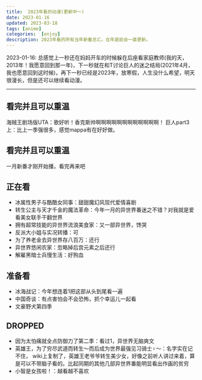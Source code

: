 ```yaml
---
title:  2023年看的动漫(更新中～)
date: 2023-01-16
updated: 2023-03-18
tags: [anime]
categories:  [enjoy]
description: 2023年看的所有当年新番总汇。在年底前会一直更新。
---
```


2023-01-16: 总感觉上一秒还在妈妈开车的时候躲在后座看家庭教师(我的天，2013年！我愿意回到那一年)，下一秒就在和T讨论巨人的迷之结局(2021年4月，我也愿意回到这时候)，再下一秒已经是2023年，放寒假，人生没什么希望，明天很漫长，但是还可以继续看动漫。

<hr>


## 看完并且可以重温

海贼王剧场版UTA：歌好听！香克斯帅啊啊啊啊啊啊啊啊啊啊啊啊！
巨人part3上：比上一季强很多，感觉mappa有在好好做。

## 看完并且可以重温

一月新番才刚开始播，看完再来吧

## 正在看

- 冰属性男子与酷酷女同事：甜甜魔幻风现代爱情喜剧
- 转生公主与天才千金的魔法革命：今年一月的异世界番迷之不错？对我就是爱看美女联手干翻世界
- 拥有超常技能的异世界流浪美食家：又一部异世界，馋哭
- 反派大小姐与实况转播：可
- 为了养老金去异世界存八百万：还行
- 异世界悠闲农家：忽略掉后宫元素之后还行
- 解雇黑暗士兵慢生活：好狗血


## 准备看

- 冰海战记：今年想连着1把这部从头到尾看一遍
- 中国奇谈：有点害怕会不会恐怖，抓个幸运儿一起看
- 文豪野犬第四季

## DROPPED

- 因为太怕痛就全点防御力了第二季：看过1，异世界无脑爽文
- 英雄王，为了穷尽武道而转生～而后成为世界最强见习骑士♀～：名字实在记不住， wiki上复制了，英雄王老爷爷转生美少女，好像之前听人讲过来着，算是可以不带脑子看的。比起同期的其他几部异世界番能明显看出作画的贫穷
- 小智是女孩啦！：越看越不喜欢
